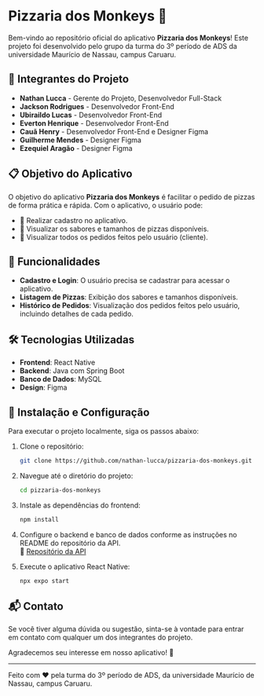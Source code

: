 # Pizzaria dos Monkeys 🍕

Bem-vindo ao repositório oficial do aplicativo **Pizzaria dos Monkeys**! Este projeto foi desenvolvido pelo grupo da turma do 3º período de ADS da universidade Maurício de Nassau, campus Caruaru. 

## 👥 Integrantes do Projeto

- **Nathan Lucca** - Gerente do Projeto, Desenvolvedor Full-Stack
- **Jackson Rodrigues** - Desenvolvedor Front-End
- **Ubiraildo Lucas** - Desenvolvedor Front-End
- **Everton Henrique** - Desenvolvedor Front-End
- **Cauã Henry** - Desenvolvedor Front-End e Designer Figma
- **Guilherme Mendes** - Designer Figma
- **Ezequiel Aragão** - Designer Figma

## 📋 Objetivo do Aplicativo

O objetivo do aplicativo **Pizzaria dos Monkeys** é facilitar o pedido de pizzas de forma prática e rápida. Com o aplicativo, o usuário pode:

- 📑 Realizar cadastro no aplicativo.
- 🍕 Visualizar os sabores e tamanhos de pizzas disponíveis.
- 🧾 Visualizar todos os pedidos feitos pelo usuário (cliente).

## 🚀 Funcionalidades

- **Cadastro e Login**: O usuário precisa se cadastrar para acessar o aplicativo.
- **Listagem de Pizzas**: Exibição dos sabores e tamanhos disponíveis.
- **Histórico de Pedidos**: Visualização dos pedidos feitos pelo usuário, incluindo detalhes de cada pedido.

## 🛠️ Tecnologias Utilizadas

- **Frontend**: React Native
- **Backend**: Java com Spring Boot
- **Banco de Dados**: MySQL
- **Design**: Figma

## 📝 Instalação e Configuração

Para executar o projeto localmente, siga os passos abaixo:

1. Clone o repositório:
   ```bash
   git clone https://github.com/nathan-lucca/pizzaria-dos-monkeys.git
   ```

2. Navegue até o diretório do projeto:
   ```bash
   cd pizzaria-dos-monkeys
   ```

3. Instale as dependências do frontend:
   ```bash
   npm install
   ```

4. Configure o backend e banco de dados conforme as instruções no README do repositório da API.
   <br>🔗 [Repositório da API](https://github.com/nathan-lucca/pizzaria_api)

5. Execute o aplicativo React Native:
   ```bash
   npx expo start
   ```

## 📬 Contato

Se você tiver alguma dúvida ou sugestão, sinta-se à vontade para entrar em contato com qualquer um dos integrantes do projeto.

Agradecemos seu interesse em nosso aplicativo! 🍕

---

Feito com ❤️ pela turma do 3º período de ADS, da universidade Maurício de Nassau, campus Caruaru.
